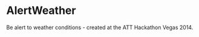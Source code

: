 AlertWeather
============

Be alert to weather conditions - created at the ATT Hackathon Vegas 2014.
